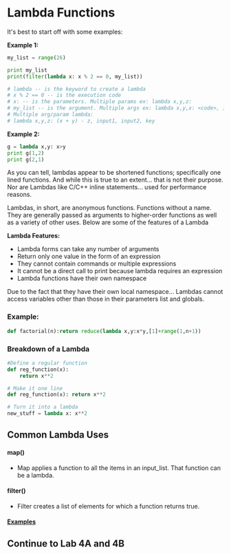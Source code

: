 # Lambda Functions

It's best to start off with some examples:

**Example 1:**

```python
my_list = range(26)

print my_list
print(filter(lambda x: x % 2 == 0, my_list))

# lambda -- is the keyword to create a lambda
# x % 2 == 0 -- is the execution code
# x: -- is the parameters. Multiple params ex: lambda x,y,z:
# my_list -- is the argument. Multiple args ex: lambda x,y,x: <code>, input1, input2, key
# Multiple arg/param lambda: 
# lambda x,y,z: (x + y) - z, input1, input2, key
```

**Example 2:**

```python
g = lambda x,y: x>y
print g(1,2)
print g(2,1)
```

As you can tell, lambdas appear to be shortened functions; specifically one lined functions. And while this is true to an extent... that is not their purpose. Nor are Lambdas like C/C++ inline statements... used for performance reasons.

Lambdas, in short, are anonymous functions. Functions without a name. They are generally passed as arguments to higher-order functions as well as a variety of other uses. Below are some of the features of a Lambda

**Lambda Features:**

* Lambda forms can take any number of arguments
* Return only one value in the form of an expression
* They cannot contain commands or multiple expressions
* It cannot be a direct call to print because lambda requires an expression
* Lambda functions have their own namespace

Due to the fact that they have their own local namespace... Lambdas cannot access variables other than those in their parameters list and globals.

### **Example:**

```python
def factorial(n):return reduce(lambda x,y:x*y,[1]+range(1,n+1))
```

### **Breakdown of a Lambda**

```python
#Define a regular function
def reg_function(x):
    return x**2

# Make it one line
def reg_function(x): return x**2

# Turn it into a lambda
new_stuff = lambda x: x**2
```

## Common Lambda Uses

#### map\(\)

* Map applies a function to all the items in an input\_list. That function can be a lambda. 

#### filter\(\)

* Filter creates a list of elements for which a function returns true. 

#### [Examples](http://book.pythontips.com/en/latest/map_filter.html)  


## Continue to Lab 4A and 4B  



